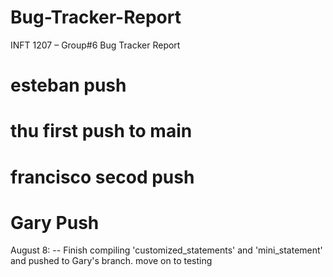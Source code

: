 # Bug-Tracker-Report
INFT 1207 – Group#6 Bug Tracker Report
# esteban push
# thu first push to main
# francisco secod push
# Gary Push
August 8:
-- Finish compiling 'customized_statements' and 'mini_statement' and pushed to Gary's branch.
move on to testing